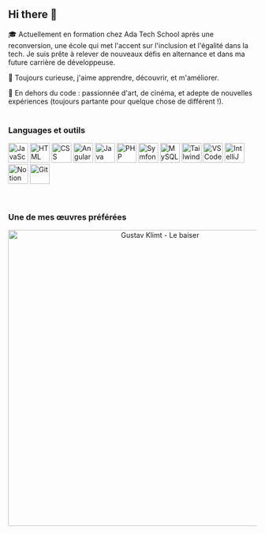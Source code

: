 ## Hi there 👋

🎓 Actuellement en formation chez Ada Tech School après une reconversion, une école qui met l'accent sur l'inclusion et l'égalité dans la tech. Je suis prête à relever de nouveaux défis en alternance et dans ma future carrière de développeuse.

🌱 Toujours curieuse, j'aime apprendre, découvrir, et m'améliorer.

🎨 En dehors du code : passionnée d'art, de cinéma, et adepte de nouvelles expériences (toujours partante pour quelque chose de différent !).
<br>
<br>
### Languages et outils 

<p>
  <img src="https://cdn.jsdelivr.net/gh/devicons/devicon/icons/javascript/javascript-original.svg" width="40" height="40" alt="JavaScript"/>
  <img src="https://cdn.jsdelivr.net/gh/devicons/devicon/icons/html5/html5-original.svg" width="40" height="40" alt="HTML"/>
  <img src="https://cdn.jsdelivr.net/gh/devicons/devicon/icons/css3/css3-original.svg" width="40" height="40" alt="CSS"/>
  <img src="https://cdn.jsdelivr.net/gh/devicons/devicon/icons/angular/angular-original.svg" width="40" height="40" alt="Angular"/>
  <img src="https://cdn.jsdelivr.net/gh/devicons/devicon/icons/java/java-original.svg" width="40" height="40" alt="Java"/>
  <img src="https://cdn.jsdelivr.net/gh/devicons/devicon/icons/php/php-original.svg" width="40" height="40" alt="PHP"/>
  <img src="https://cdn.jsdelivr.net/gh/devicons/devicon/icons/symfony/symfony-original.svg" width="40" height="40" alt="Symfony"/>
  <img src="https://cdn.jsdelivr.net/gh/devicons/devicon/icons/mysql/mysql-original.svg" width="40" height="40" alt="MySQL"/>
  <img src="https://cdn.jsdelivr.net/gh/devicons/devicon/icons/tailwindcss/tailwindcss-original.svg" width="40" height="40" alt="TailwindCSS"/>
  <img src="https://cdn.jsdelivr.net/gh/devicons/devicon/icons/vscode/vscode-original.svg" width="40" height="40" alt="VS Code"/>
  <img src="https://cdn.jsdelivr.net/gh/devicons/devicon/icons/intellij/intellij-original.svg" width="40" height="40" alt="IntelliJ"/>
  <img src="https://cdn.jsdelivr.net/gh/devicons/devicon/icons/notion/notion-original.svg" width="40" height="40" alt="Notion"/>
  <img src="https://cdn.jsdelivr.net/gh/devicons/devicon/icons/git/git-original.svg" width="40" height="40" alt="Git"/>
</p>

<br>

### Une de mes œuvres préférées

<p align="center">
  <img src="https://d1ee3oaj5b5ueh.cloudfront.net/thumbs/1440xAUTO_processed_article_2023_08_bf55f839-973a-482f-89aa-91e6c30c34b6-banner-master.jpg" alt="Gustav Klimt - Le baiser" width="600"/>
</p>



